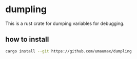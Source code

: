 # dumpling

This is a rust crate for dumping variables for debugging.

## how to install
``` bash
cargo install --git https://github.com/umaumax/dumpling
```

